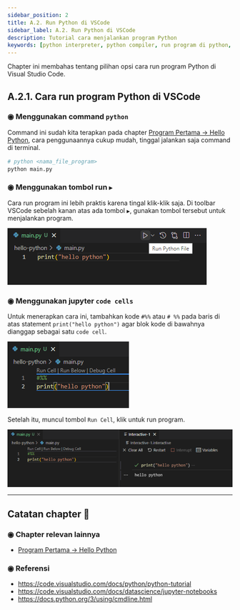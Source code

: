 ```yaml
---
sidebar_position: 2
title: A.2. Run Python di VSCode
sidebar_label: A.2. Run Python di VSCode
description: Tutorial cara menjalankan program Python
keywords: [python interpreter, python compiler, run program di python, run python]
---
```


Chapter ini membahas tentang pilihan opsi cara run program Python di Visual Studio Code.

## A.2.1. Cara run program Python di VSCode

### ◉ Menggunakan command `python`

Command ini sudah kita terapkan pada chapter [Program Pertama → Hello Python](/basic/hello-python), cara penggunaannya cukup mudah, tinggal jalankan saja command di terminal.

```bash
# python <nama_file_program>
python main.py
```

### ◉ Menggunakan tombol run `▶`

Cara run program ini lebih praktis karena tingal klik-klik saja. Di toolbar VSCode sebelah kanan atas ada tombol `▶`, gunakan tombol tersebut untuk menjalankan program.

![hello world python](img/hello-python-3.png)

### ◉ Menggunakan jupyter `code cells`

Untuk menerapkan cara ini, tambahkan kode `#%%` atau `# %%` pada baris di atas statement `print("hello python")` agar blok kode di bawahnya dianggap sebagai satu `code cell`.

![hello world python](img/hello-python-4.png)

Setelah itu, muncul tombol `Run Cell`, klik untuk run program.

![hello world python](img/hello-python-5.png)

---

<div class="section-footnote">

## Catatan chapter 📑

### ◉ Chapter relevan lainnya

- [Program Pertama → Hello Python](/basic/hello-python)

### ◉ Referensi

- https://code.visualstudio.com/docs/python/python-tutorial
- https://code.visualstudio.com/docs/datascience/jupyter-notebooks
- https://docs.python.org/3/using/cmdline.html

</div>
